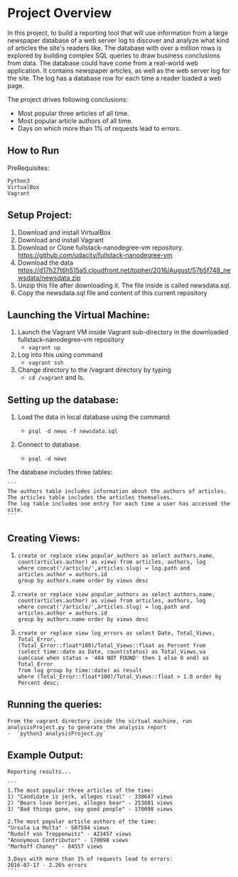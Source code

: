 # Project Overview

In this project, to build a reporting tool that will use information from a large newspaper database of a web server log 
to discover and analyze what kind of articles the site's readers like.
The database with over a million rows is explored by building complex SQL queries to draw business conclusions from data. 
The database could have come from a real-world web application. It contains newspaper articles, as well as the web server log for the site. 
The log has a database row for each time a reader loaded a web page. 

The project drives following conclusions:
-  Most popular three articles of all time.
-  Most popular article authors of all time.
-  Days on which more than 1% of requests lead to errors.

## How to Run
  PreRequisites:
  ```
  Python3
  VirtualBox
  Vagrant
  ```
## Setup Project:
1. Download and install VirtualBox 
1. Download and install Vagrant
2. Download or Clone fullstack-nanodegree-vm repository. https://github.com/udacity/fullstack-nanodegree-vm
3. Download the data https://d17h27t6h515a5.cloudfront.net/topher/2016/August/57b5f748_newsdata/newsdata.zip
4. Unzip this file after downloading it. The file inside is called newsdata.sql.
5. Copy the newsdata.sql file and content of this current repository

## Launching the Virtual Machine:
1. Launch the Vagrant VM inside Vagrant sub-directory in the downloaded fullstack-nanodegree-vm repository 
   - `vagrant up`
2. Log into this using command
   - `vagrant ssh`
3. Change directory to the /vagrant directory by typing 
   - `cd /vagrant` and ls.

## Setting up the database:
1. Load the data in local database using the command:
   - `psql -d news -f newsdata.sql`

2. Connect to database.
   - `psql -d news`

The database includes three tables:    

    ```
    The authors table includes information about the authors of articles.
    The articles table includes the articles themselves.
    The log table includes one entry for each time a user has accessed the site.
    ```

## Creating Views:
1.
    ```
    create or replace view popular_authors as select authors.name,
    count(articles.author) as views from articles, authors, log
    where concat('/article/',articles.slug) = log.path and articles.author = authors.id
    group by authors.name order by views desc
    ```
2.
    ```
    create or replace view popular_authors as select authors.name,
    count(articles.author) as views from articles, authors, log
    where concat('/article/',articles.slug) = log.path and articles.author = authors.id
    group by authors.name order by views desc
    ```
3.
    ```
    create or replace view log_errors as select Date, Total_Views, Total_Error,
    (Total_Error::float*100)/Total_Views::float as Percent from
    (select time::date as Date, count(status) as Total_Views,va
    sum(case when status = '404 NOT FOUND' then 1 else 0 end) as Total_Error
    from log group by time::date) as result
    where (Total_Error::float*100)/Total_Views::float > 1.0 order by Percent desc;
    ```
## Running the queries:
    From the vagrant directory inside the virtual machine, run analysisProject.py to generate the analysis report 
    -  `python3 analysisProject.py`

## Example Output:
    Reporting results...

    ```
    1.The most popular three articles of the time:
    1) "Candidate is jerk, alleges rival" - 338647 views
    2) "Bears love berries, alleges bear" - 253801 views
    3) "Bad things gone, say good people" - 170098 views

    2.The most popular article authors of the time:
    "Ursula La Multa" - 507594 views
    "Rudolf von Treppenwitz" - 423457 views
    "Anonymous Contributor" - 170098 views
    "Markoff Chaney" - 84557 views

    3.Days with more than 1% of requests lead to errors:
    2016-07-17 - 2.26% errors
    ```



